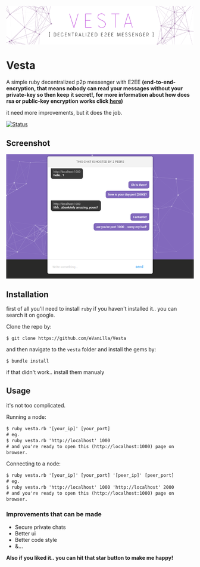 <p align="center"><img src="./banner.png" alt="Vesta banner" align="center" /></p>

# Vesta

A simple ruby decentralized p2p messenger with E2EE __(end-to-end-encryption, that means nobody can read your messages without your private-key so then keep it secret!, for more information about how does rsa or public-key encryption works click <a href="https://en.wikipedia.org/wiki/RSA_(cryptosystem)">here</a>)__

it need more improvements, but it does the job.

[![Status](https://img.shields.io/badge/status-it%20works-9d67e4.svg?style=for-the-badge)](https://github.com/eVanilla/Vesta)

## Screenshot

<p align="center"><img src="./screenshot.png" alt="Vesta screenshot" align="center" /></p>

## Installation

first of all you'll need to install ```ruby``` if you haven't installed it.. you can search it on google.

Clone the repo by:
```
$ git clone https://github.com/eVanilla/Vesta
```
and then navigate to the ```vesta``` folder and install the gems by:
```
$ bundle install
```
if that didn't work.. install them manualy

## Usage

it's not too complicated.

Running a node:
```
$ ruby vesta.rb '[your_ip]' [your_port]
# eg.
$ ruby vesta.rb 'http://localhost' 1000
# and you're ready to open this (http://localhost:1000) page on browser.  
``` 
Connecting to a node:
```
$ ruby vesta.rb '[your_ip]' [your_port] '[peer_ip]' [peer_port]
# eg.
$ ruby vesta.rb 'http://localhost' 1000 'http://localhost' 2000
# and you're ready to open this (http://localhost:1000) page on browser.  
```

### Improvements that can be made
* Secure private chats
* Better ui
* Better code style
* &...

**Also if you liked it.. you can hit that star button to make me happy!**
